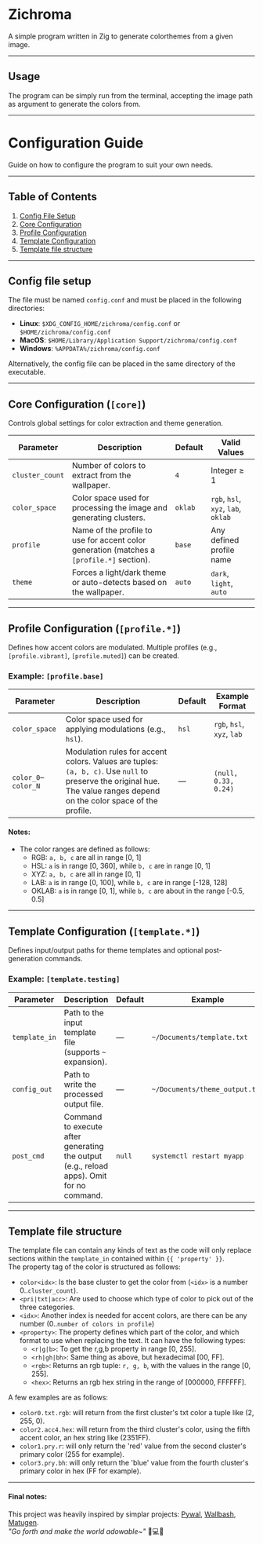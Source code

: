 # Zichroma
A simple program written in Zig to generate colorthemes from a given image.

---

## Usage
The program can be simply run from the terminal, accepting the image path as argument to generate the colors from.

---

# Configuration Guide
Guide on how to configure the program to suit your own needs.

---

## Table of Contents
1. [Config File Setup](#config-file-setup)
2. [Core Configuration](#core-configuration-core)
3. [Profile Configuration](#profile-configuration-profile)
4. [Template Configuration](#template-configuration-template)
5. [Template file structure](#template-file-structure)

---

## Config file setup
The file must be named `config.conf` and must be placed in the following directories:
- **Linux**: `$XDG_CONFIG_HOME/zichroma/config.conf` or `$HOME/zichroma/config.conf`
- **MacOS**: `$HOME/Library/Application Support/zichroma/config.conf`
- **Windows**: `%APPDATA%/zichroma/config.conf`  

Alternatively, the config file can be placed in the same directory of the executable.

---

## Core Configuration (`[core]`)
Controls global settings for color extraction and theme generation.

| Parameter         | Description                                                                                  | Default | Valid Values                     |
|-------------------|----------------------------------------------------------------------------------------------|---------|----------------------------------|
| `cluster_count`   | Number of colors to extract from the wallpaper.                                              | `4`     | Integer ≥ 1                      |
| `color_space`     | Color space used for processing the image and generating clusters.                           | `oklab`   | `rgb`, `hsl`, `xyz`, `lab`, `oklab`       |
| `profile`         | Name of the profile to use for accent color generation (matches a `[profile.*]` section).    | `base`  | Any defined profile name         |
| `theme`           | Forces a light/dark theme or auto-detects based on the wallpaper.                            | `auto`  | `dark`, `light`, `auto`          |

---

## Profile Configuration (`[profile.*]`)
Defines how accent colors are modulated. Multiple profiles (e.g., `[profile.vibrant]`, `[profile.muted]`) can be created.

### Example: `[profile.base]`
| Parameter         | Description                                                                                  | Default | Example Format                   |
|-------------------|----------------------------------------------------------------------------------------------|---------|----------------------------------|
| `color_space`     | Color space used for applying modulations (e.g., `hsl`).                                                                                                                  | `hsl`   | `rgb`, `hsl`, `xyz`, `lab`       |
| `color_0`–`color_N` | Modulation rules for accent colors. Values are tuples: `(a, b, c)`. Use `null` to preserve the original hue. The value ranges depend on the color space of the profile. | —       | `(null, 0.33, 0.24)`             |

#### Notes:
- The color ranges are defined as follows:
   - RGB: `a, b, c` are all in range \[0, 1\]
   - HSL: `a` is in range \[0, 360\], while `b, c` are in range \[0, 1\]
   - XYZ: `a, b, c` are all in range \[0, 1\]
   - LAB: `a` is in range \[0, 100\], while `b, c` are in range \[-128, 128\]
   - OKLAB: `a` is in range \[0, 1\], while `b, c` are about in the range \[-0.5, 0.5\]

---

## Template Configuration (`[template.*]`)
Defines input/output paths for theme templates and optional post-generation commands.

### Example: `[template.testing]`
| Parameter         | Description                                                                                  | Default | Example                          |
|-------------------|----------------------------------------------------------------------------------------------|---------|----------------------------------|
| `template_in`     | Path to the input template file (supports `~` expansion).                                    | —       | `~/Documents/template.txt`       |
| `config_out`      | Path to write the processed output file.                                                     | —       | `~/Documents/theme_output.txt`   |
| `post_cmd`        | Command to execute after generating the output (e.g., reload apps). Omit for no command.      | `null`  | `systemctl restart myapp`       |

---

## Template file structure
The template file can contain any kinds of text as the code will only replace sections within the `template_in` contained within `{{ 'property' }}`.  
The property tag of the color is structured as follows:
- `color<idx>`: Is the base cluster to get the color from (`<idx>` is a number 0..`cluster_count`).
- `<pri|txt|acc>`: Are used to choose which type of color to pick out of the three categories.
- `<idx>`: Another index is needed for accent colors, are there can be any number (0..`number of colors in profile`)
- `<property>`: The property defines which part of the color, and which format to use when replacing the text. It can have the following types:
   - `<r|g|b>`: To get the r,g,b property in range \[0, 255\].
   - `<rh|gh|bh>`: Same thing as above, but hexadecimal \[00, FF\].
   - `<rgb>`: Returns an rgb tuple: `r, g, b`, with the values in the range \[0, 255\].
   - `<hex>`: Returns an rgb hex string in the range of \[000000, FFFFFF\].  

A few examples are as follows:
- `color0.txt.rgb`: will return from the first cluster's txt color a tuple like (2, 255, 0).
- `color2.acc4.hex`: will return from the third cluster's color, using the fifth accent color, an hex string like (2351FF).
- `color1.pry.r`: will only return the 'red' value from the second cluster's primary color (255 for example).
- `color3.pry.bh`: will only return the 'blue' value from the fourth cluster's primary color in hex (FF for example).

---

#### Final notes:
This project was heavily inspired by simplar projects: [Pywal](https://github.com/dylanaraps/pywal), [Wallbash](https://github.com/prasanthrangan/hyprdots/wiki/Wallbash), [Matugen](https://github.com/InioX/matugen).  
*"Go forth and make the world adowable~"* 🐺💻🎨
